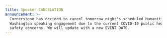 ```yaml
---
title: Speaker CANCELATION
announcement: >-
  Cornerstone has decided to cancel tomorrow night's scheduled Humanities
  Washington speaking engagement due to the current COVID-19 public health
  safety concerns. We will update with a new EVENT DATE.
---
```

